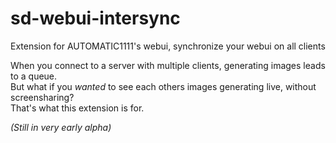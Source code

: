 # sd-webui-intersync
Extension for AUTOMATIC1111's webui, synchronize your webui on all clients

When you connect to a server with multiple clients, generating images leads to a queue.  
But what if you *wanted* to see each others images generating live, without screensharing?  
That's what this extension is for.

*(Still in very early alpha)*
